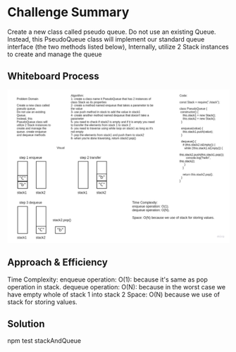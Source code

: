 # Challenge Summary
Create a new class called pseudo queue.
Do not use an existing Queue.
Instead, this PseudoQueue class will implement our standard queue interface (the two methods listed below),
Internally, utilize 2 Stack instances to create and manage the queue

## Whiteboard Process
!["pseudoqueue"](../images/pseudoqueue.jpg)

## Approach & Efficiency
Time Complexity: 
enqueue operation: O(1): because it's same as pop operation in stack.
dequeue operation: O(N): because in the worst case we have empty whole of stack 1 into stack 2
Space: O(N) because we use of stack for storing values.

## Solution
npm test stackAndQueue
